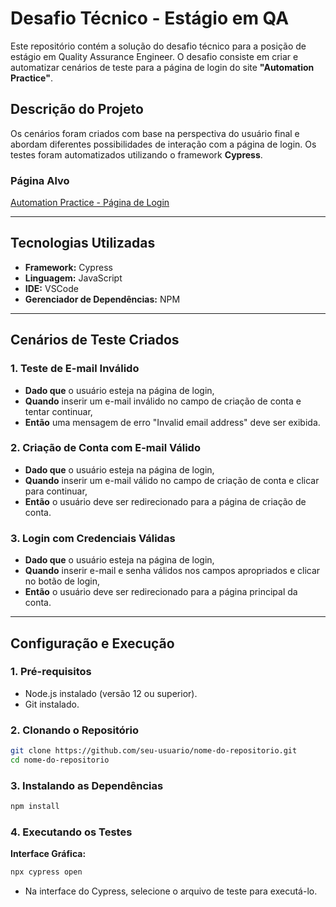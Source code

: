 # **Desafio Técnico - Estágio em QA**

Este repositório contém a solução do desafio técnico para a posição de estágio em Quality Assurance Engineer. O desafio consiste em criar e automatizar cenários de teste para a página de login do site **"Automation Practice"**.

## **Descrição do Projeto**

Os cenários foram criados com base na perspectiva do usuário final e abordam diferentes possibilidades de interação com a página de login. Os testes foram automatizados utilizando o framework **Cypress**.

### **Página Alvo**
[Automation Practice - Página de Login](http://automationpractice.pl/index.php?controller=authentication&back=my-account)

---

## **Tecnologias Utilizadas**

- **Framework:** Cypress  
- **Linguagem:** JavaScript  
- **IDE:** VSCode  
- **Gerenciador de Dependências:** NPM  

---

## **Cenários de Teste Criados**

### **1. Teste de E-mail Inválido**
- **Dado que** o usuário esteja na página de login,  
- **Quando** inserir um e-mail inválido no campo de criação de conta e tentar continuar,  
- **Então** uma mensagem de erro "Invalid email address" deve ser exibida.

### **2. Criação de Conta com E-mail Válido**
- **Dado que** o usuário esteja na página de login,  
- **Quando** inserir um e-mail válido no campo de criação de conta e clicar para continuar,  
- **Então** o usuário deve ser redirecionado para a página de criação de conta.

### **3. Login com Credenciais Válidas**
- **Dado que** o usuário esteja na página de login,  
- **Quando** inserir e-mail e senha válidos nos campos apropriados e clicar no botão de login,  
- **Então** o usuário deve ser redirecionado para a página principal da conta.

---

## **Configuração e Execução**

### **1. Pré-requisitos**
- Node.js instalado (versão 12 ou superior).  
- Git instalado.


### **2. Clonando o Repositório**
```bash
git clone https://github.com/seu-usuario/nome-do-repositorio.git
cd nome-do-repositorio
```

### **3. Instalando as Dependências**
```bash
npm install
```

### **4. Executando os Testes**
**Interface Gráfica:**
```bash
npx cypress open
```

- Na interface do Cypress, selecione o arquivo de teste para executá-lo.

